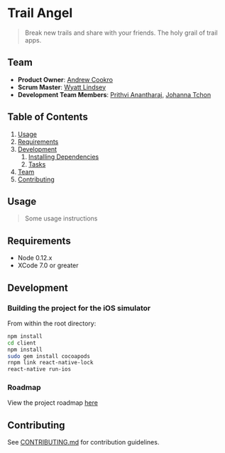 # Trail Angel

> Break new trails and share with your friends.  The holy grail of trail apps.

## Team

  - __Product Owner__: [Andrew Cookro](https://github.com/orgs/hrr20-nebula/people/galaxode)
  - __Scrum Master__: [Wyatt Lindsey](https://github.com/orgs/hrr20-nebula/people/wyattlindsey)
  - __Development Team Members__: [Prithvi Anantharaj](https://github.com/orgs/hrr20-nebula/people/Prithvi-A), [Johanna Tchon](https://github.com/orgs/hrr20-nebula/people/JotheElephant)

## Table of Contents

1. [Usage](#Usage)
1. [Requirements](#requirements)
1. [Development](#development)
    1. [Installing Dependencies](#installing-dependencies)
    1. [Tasks](#tasks)
1. [Team](#team)
1. [Contributing](#contributing)

## Usage

> Some usage instructions

## Requirements

- Node 0.12.x
- XCode 7.0 or greater

## Development

### Building the project for the iOS simulator

From within the root directory:

```sh
npm install
cd client
npm install
sudo gem install cocoapods
rnpm link react-native-lock
react-native run-ios
```

### Roadmap

View the project roadmap [here](https://trello.com/b/H5WO0MyA/mvp)


## Contributing

See [CONTRIBUTING.md](CONTRIBUTING.md) for contribution guidelines.
